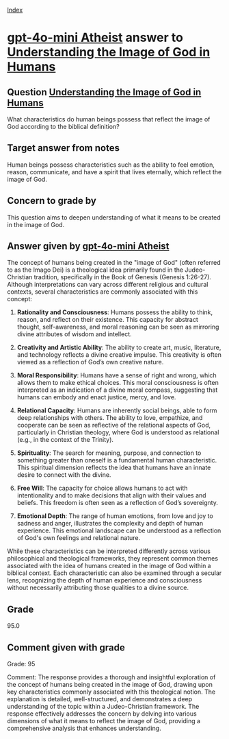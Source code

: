 
[Index](../../index.md)
# [gpt-4o-mini Atheist](../../answering_models/gpt-4o-mini_Atheist.md) answer to [Understanding the Image of God in Humans](../../questions/Understanding_the_Image_of_God_in_Humans.md)

## Question [Understanding the Image of God in Humans](../../questions/Understanding_the_Image_of_God_in_Humans.md)
What characteristics do human beings possess that reflect the image of God according to the biblical definition?

## Target answer from notes
Human beings possess characteristics such as the ability to feel emotion, reason, communicate, and have a spirit that lives eternally, which reflect the image of God.

## Concern to grade by
This question aims to deepen understanding of what it means to be created in the image of God.

## Answer given by [gpt-4o-mini Atheist](../../answering_models/gpt-4o-mini_Atheist.md)
The concept of humans being created in the "image of God" (often referred to as the Imago Dei) is a theological idea primarily found in the Judeo-Christian tradition, specifically in the Book of Genesis (Genesis 1:26-27). Although interpretations can vary across different religious and cultural contexts, several characteristics are commonly associated with this concept:

1. **Rationality and Consciousness**: Humans possess the ability to think, reason, and reflect on their existence. This capacity for abstract thought, self-awareness, and moral reasoning can be seen as mirroring divine attributes of wisdom and intellect.

2. **Creativity and Artistic Ability**: The ability to create art, music, literature, and technology reflects a divine creative impulse. This creativity is often viewed as a reflection of God’s own creative nature.

3. **Moral Responsibility**: Humans have a sense of right and wrong, which allows them to make ethical choices. This moral consciousness is often interpreted as an indication of a divine moral compass, suggesting that humans can embody and enact justice, mercy, and love.

4. **Relational Capacity**: Humans are inherently social beings, able to form deep relationships with others. The ability to love, empathize, and cooperate can be seen as reflective of the relational aspects of God, particularly in Christian theology, where God is understood as relational (e.g., in the context of the Trinity).

5. **Spirituality**: The search for meaning, purpose, and connection to something greater than oneself is a fundamental human characteristic. This spiritual dimension reflects the idea that humans have an innate desire to connect with the divine.

6. **Free Will**: The capacity for choice allows humans to act with intentionality and to make decisions that align with their values and beliefs. This freedom is often seen as a reflection of God’s sovereignty.

7. **Emotional Depth**: The range of human emotions, from love and joy to sadness and anger, illustrates the complexity and depth of human experience. This emotional landscape can be understood as a reflection of God's own feelings and relational nature.

While these characteristics can be interpreted differently across various philosophical and theological frameworks, they represent common themes associated with the idea of humans created in the image of God within a biblical context. Each characteristic can also be examined through a secular lens, recognizing the depth of human experience and consciousness without necessarily attributing those qualities to a divine source.

## Grade
95.0

## Comment given with grade
Grade: 95

Comment: The response provides a thorough and insightful exploration of the concept of humans being created in the image of God, drawing upon key characteristics commonly associated with this theological notion. The explanation is detailed, well-structured, and demonstrates a deep understanding of the topic within a Judeo-Christian framework. The response effectively addresses the concern by delving into various dimensions of what it means to reflect the image of God, providing a comprehensive analysis that enhances understanding.
